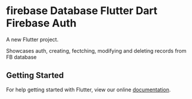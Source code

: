 # firebase Database Flutter Dart Firebase Auth

A new Flutter project.

Showcases auth, creating, fectching, modifying and deleting records from FB database

## Getting Started

For help getting started with Flutter, view our online
[documentation](https://flutter.io/).
